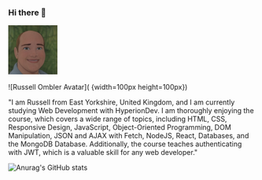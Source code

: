 ### Hi there 👋

<img src="https://github.com/Russell-Ombler/Russell-Ombler/blob/main/RussellOmblerAvatar.jpg" width="100">

![Russell Ombler Avatar]( {width=100px height=100px})

"I am Russell from East Yorkshire, United Kingdom, and I am currently studying Web Development with HyperionDev. I am thoroughly enjoying the course, which covers a wide range of topics, including HTML, CSS, Responsive Design, JavaScript, Object-Oriented Programming, DOM Manipulation, JSON and AJAX with Fetch, NodeJS, React, Databases, and the MongoDB Database. Additionally, the course teaches authenticating with JWT, which is a valuable skill for any web developer."

![Anurag's GitHub stats](https://github-readme-stats.vercel.app/api?username=Russell-Ombler&theme=dark&show_icons=true)
